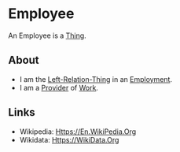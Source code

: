 # Employee

An Employee is a [Thing](60003.md).

## About

- I am the [Left-Relation-Thing](60090.md) in an [Employment](270000031.md).
- I am a [Provider](600086.md) of [Work](60036.md).

## Links

- Wikipedia: [Https://En.WikiPedia.Org](https://en.wikipedia.org/wiki/White-collar_worker)
- Wikidata: [Https://WikiData.Org](https://www.wikidata.org/wiki/Q255274)
